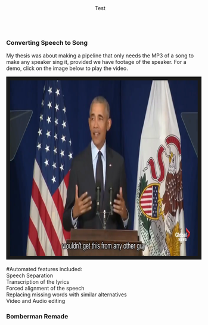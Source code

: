 <div align="center">
Test
  <br />
  <br />
  
  <img src="" />


</div>

<br />

### Converting Speech to Song

My thesis was about making a pipeline that only needs the MP3 of a song to make any speaker sing it, provided we have footage of the speaker. For a demo, click on the image below to play the video.

<a href="http://www.youtube.com/watch?feature=player_embedded&v=fEvssG0WurQ
" target="_blank"><img src="./readme-images/speech-to-song-example.png" 
alt="Speech to Song" width="830" height="470" border="10" /></a>

#Automated features included: <br />
    Speech Separation <br />
    Transcription of the lyrics <br />
    Forced alignment of the speech <br />
    Replacing missing words with similar alternatives <br />
    Video and Audio editing <br />

### Bomberman Remade




